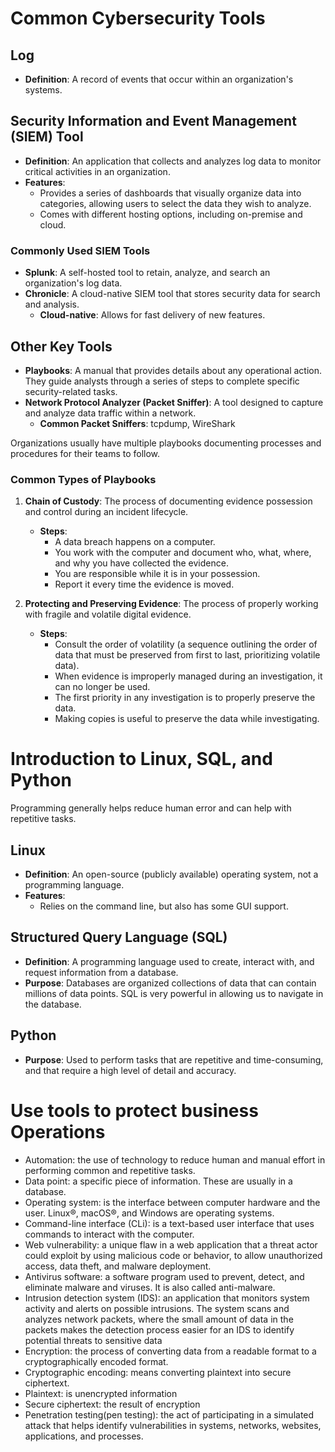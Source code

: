 # Common Cybersecurity Tools

## Log
- **Definition**: A record of events that occur within an organization's systems.

## Security Information and Event Management (SIEM) Tool
- **Definition**: An application that collects and analyzes log data to monitor critical activities in an organization.
- **Features**: 
  - Provides a series of dashboards that visually organize data into categories, allowing users to select the data they wish to analyze.
  - Comes with different hosting options, including on-premise and cloud.

### Commonly Used SIEM Tools
- **Splunk**: A self-hosted tool to retain, analyze, and search an organization's log data.
- **Chronicle**: A cloud-native SIEM tool that stores security data for search and analysis.
  - **Cloud-native**: Allows for fast delivery of new features.

## Other Key Tools
- **Playbooks**: A manual that provides details about any operational action. They guide analysts through a series of steps to complete specific security-related tasks.
- **Network Protocol Analyzer (Packet Sniffer)**: A tool designed to capture and analyze data traffic within a network.
  - **Common Packet Sniffers**: tcpdump, WireShark

Organizations usually have multiple playbooks documenting processes and procedures for their teams to follow.

### Common Types of Playbooks
1. **Chain of Custody**: The process of documenting evidence possession and control during an incident lifecycle.
   - **Steps**:
     - A data breach happens on a computer.
     - You work with the computer and document who, what, where, and why you have collected the evidence.
     - You are responsible while it is in your possession.
     - Report it every time the evidence is moved.

2. **Protecting and Preserving Evidence**: The process of properly working with fragile and volatile digital evidence.
   - **Steps**:
     - Consult the order of volatility (a sequence outlining the order of data that must be preserved from first to last, prioritizing volatile data).
     - When evidence is improperly managed during an investigation, it can no longer be used.
     - The first priority in any investigation is to properly preserve the data.
     - Making copies is useful to preserve the data while investigating.

# Introduction to Linux, SQL, and Python

Programming generally helps reduce human error and can help with repetitive tasks.

## Linux
- **Definition**: An open-source (publicly available) operating system, not a programming language.
- **Features**:
  - Relies on the command line, but also has some GUI support.

## Structured Query Language (SQL)
- **Definition**: A programming language used to create, interact with, and request information from a database.
- **Purpose**: Databases are organized collections of data that can contain millions of data points. SQL is very powerful in allowing us to navigate in the database.

## Python
- **Purpose**: Used to perform tasks that are repetitive and time-consuming, and that require a high level of detail and accuracy.

# Use tools to protect business Operations

- Automation: the use of technology to reduce human and manual effort in performing common and repetitive tasks.
- Data point: a specific piece of information. These are usually in a database.
- Operating system: is the interface between computer hardware and the user. Linux®, macOS®, and Windows are operating systems.
- Command-line interface (CLi): is a text-based user interface that uses commands to interact with the computer.
- Web vulnerability: a unique flaw in a web application that a threat actor could exploit by using malicious code or behavior, to allow unauthorized access, data theft, and malware deployment.
- Antivirus software: a software program used to prevent, detect, and eliminate malware and viruses. It is also called anti-malware.
- Intrusion detection system (IDS): an application that monitors system activity and alerts on possible intrusions. The system scans and analyzes network packets, where the small amount of data in the packets makes the detection process easier for an IDS to identify potential threats to sensitive data
- Encryption: the process of converting data from a readable format to a cryptographically encoded format.
- Cryptographic encoding: means converting plaintext into secure ciphertext.
- Plaintext: is unencrypted information
- Secure ciphertext: the result of encryption
- Penetration testing(pen testing): the act of participating in a simulated attack that helps identify vulnerabilities in systems, networks, websites, applications, and processes.


